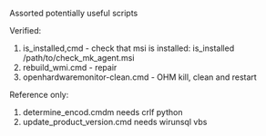 Assorted potentially useful scripts 

Verified:

1. is_installed,cmd - check that msi is installed: is_installed /path/to/check_mk_agent.msi
2. rebuild_wmi.cmd - repair
3. openhardwaremonitor-clean.cmd - OHM kill, clean and restart


Reference only:

1. determine_encod.cmdm needs crlf python
2. update_product_version.cmd needs wirunsql vbs
